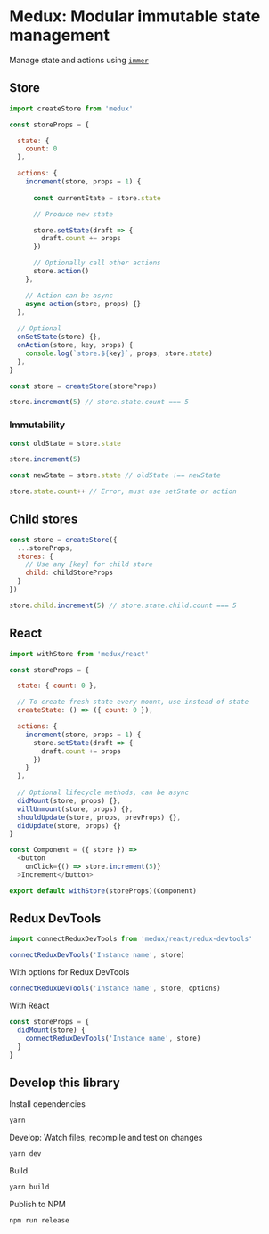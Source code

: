 # Medux: Modular immutable state management

Manage state and actions using [`immer`](https://github.com/immerjs/immer)

## Store

```js
import createStore from 'medux'

const storeProps = {

  state: {
    count: 0
  },  

  actions: {
    increment(store, props = 1) {
      
      const currentState = store.state

      // Produce new state

      store.setState(draft => {
        draft.count += props
      })

      // Optionally call other actions
      store.action()
    },

    // Action can be async
    async action(store, props) {}
  },
  
  // Optional
  onSetState(store) {},
  onAction(store, key, props) {
    console.log(`store.${key}`, props, store.state)
  },
}

const store = createStore(storeProps)

store.increment(5) // store.state.count === 5
```

### Immutability

```js
const oldState = store.state

store.increment(5)

const newState = store.state // oldState !== newState

store.state.count++ // Error, must use setState or action
```

## Child stores

```js
const store = createStore({
  ...storeProps,
  stores: {
    // Use any [key] for child store
    child: childStoreProps
  }
})

store.child.increment(5) // store.state.child.count === 5
```

## React

```js
import withStore from 'medux/react'

const storeProps = {

  state: { count: 0 },

  // To create fresh state every mount, use instead of state
  createState: () => ({ count: 0 }),

  actions: {
    increment(store, props = 1) {
      store.setState(draft => {
        draft.count += props
      })
    }
  },
  
  // Optional lifecycle methods, can be async
  didMount(store, props) {},
  willUnmount(store, props) {},
  shouldUpdate(store, props, prevProps) {},
  didUpdate(store, props) {}
}

const Component = ({ store }) =>
  <button
    onClick={() => store.increment(5)}
  >Increment</button>

export default withStore(storeProps)(Component)
```

## Redux DevTools

```js
import connectReduxDevTools from 'medux/react/redux-devtools'

connectReduxDevTools('Instance name', store)
```

With options for Redux DevTools

```js
connectReduxDevTools('Instance name', store, options)
```

With React

```js
const storeProps = {
  didMount(store) {
    connectReduxDevTools('Instance name', store)
  }
}
```

## Develop this library

Install dependencies

```sh
yarn
```

Develop: Watch files, recompile and test on changes

```sh
yarn dev
```

Build

```sh
yarn build
```

Publish to NPM


```sh
npm run release
```
